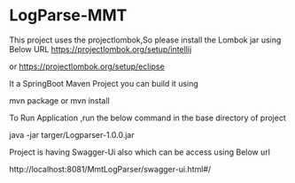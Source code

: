 # LogParse-MMT

This project uses the projectlombok,So please install the Lombok jar using Below URL
https://projectlombok.org/setup/intellij

or 
https://projectlombok.org/setup/eclipse


It a SpringBoot Maven Project you can build it using 

mvn package or mvn install

To Run Application ,run the below command in the base directory of project

java -jar targer/Logparser-1.0.0.jar


Project is having Swagger-Ui also which can be access using Below url

http://localhost:8081/MmtLogParser/swagger-ui.html#/

